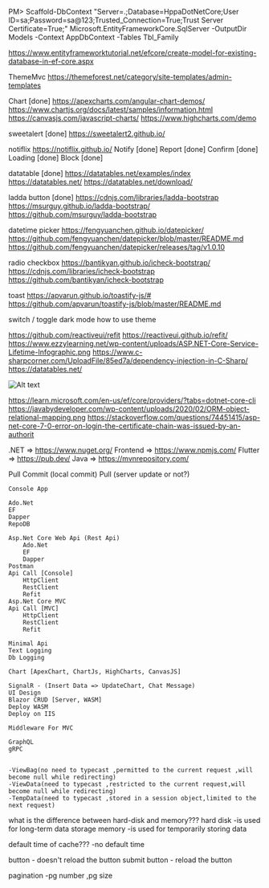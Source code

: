 PM> 
Scaffold-DbContext "Server=.;Database=HppaDotNetCore;User ID=sa;Password=sa@123;Trusted_Connection=True;Trust Server Certificate=True;" Microsoft.EntityFrameworkCore.SqlServer -OutputDir Models -Context AppDbContext -Tables Tbl_Family

https://www.entityframeworktutorial.net/efcore/create-model-for-existing-database-in-ef-core.aspx

ThemeMvc
https://themeforest.net/category/site-templates/admin-templates

Chart [done]
https://apexcharts.com/angular-chart-demos/
https://www.chartjs.org/docs/latest/samples/information.html
https://canvasjs.com/javascript-charts/
https://www.highcharts.com/demo

sweetalert [done]
https://sweetalert2.github.io/

notiflix 
https://notiflix.github.io/
Notify [done]
Report [done]
Confirm [done]
Loading [done]
Block [done]

datatable [done]
https://datatables.net/examples/index
https://datatables.net/
https://datatables.net/download/

ladda button [done]
https://cdnjs.com/libraries/ladda-bootstrap
https://msurguy.github.io/ladda-bootstrap/
https://github.com/msurguy/ladda-bootstrap

datetime picker
https://fengyuanchen.github.io/datepicker/
https://github.com/fengyuanchen/datepicker/blob/master/README.md
https://github.com/fengyuanchen/datepicker/releases/tag/v1.0.10

radio
checkbox
https://bantikyan.github.io/icheck-bootstrap/
https://cdnjs.com/libraries/icheck-bootstrap
https://github.com/bantikyan/icheck-bootstrap

toast
https://apvarun.github.io/toastify-js/#
https://github.com/apvarun/toastify-js/blob/master/README.md

switch / toggle
dark mode
how to use theme


https://github.com/reactiveui/refit
https://reactiveui.github.io/refit/
https://www.ezzylearning.net/wp-content/uploads/ASP.NET-Core-Service-Lifetime-Infographic.png
https://www.c-sharpcorner.com/UploadFile/85ed7a/dependency-injection-in-C-Sharp/
https://datatables.net/


![Alt text](https://www.ezzylearning.net/wp-content/uploads/ASP.NET-Core-Service-Lifetime-Infographic.png)

https://learn.microsoft.com/en-us/ef/core/providers/?tabs=dotnet-core-cli
https://javabydeveloper.com/wp-content/uploads/2020/02/ORM-object-relational-mapping.png
https://stackoverflow.com/questions/74451415/asp-net-core-7-0-error-on-login-the-certificate-chain-was-issued-by-an-authorit

.NET     => https://www.nuget.org/
Frontend => https://www.npmjs.com/
Flutter  => https://pub.dev/
Java     => https://mvnrepository.com/

Pull
Commit (local commit)
Pull (server update or not?)

```
Console App

Ado.Net
EF
Dapper 
RepoDB

Asp.Net Core Web Api (Rest Api) 
	Ado.Net
	EF
	Dapper 
Postman
Api Call [Console]
	HttpClient
	RestClient
	Refit
Asp.Net Core MVC
Api Call [MVC]
	HttpClient
	RestClient
	Refit

Minimal Api
Text Logging
Db Logging

Chart [ApexChart, ChartJs, HighCharts, CanvasJS]

SignalR - (Insert Data => UpdateChart, Chat Message)
UI Design
Blazor CRUD [Server, WASM]
Deploy WASM
Deploy on IIS

Middleware For MVC

GraphQL
gRPC
```

```MVC

-ViewBag(no need to typecast ,permitted to the current request ,will become null while redirecting)
-ViewData(need to typecast ,restricted to the current request,will become null while redirecting)
-TempData(need to typecast ,stored in a session object,limited to the next request)

```

what is the difference between hard-disk and memory???
hard disk
-is used for long-term data storage
memory
-is used for temporarily storing data

default time of cache???
-no default time

button        - doesn't reload the button
submit button - reload the button

pagination
-pg number ,pg size 